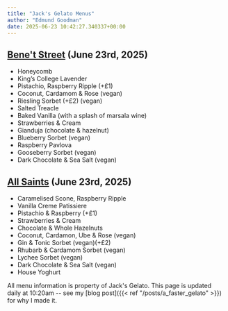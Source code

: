 ```yaml
---
title: "Jack's Gelato Menus"
author: "Edmund Goodman"
date: 2025-06-23 10:42:27.340337+00:00
---
```


## [Bene't Street](https://www.jacksgelato.com/bene-t-street-menu) (June 23rd, 2025)

- Honeycomb
- King’s College Lavender
- Pistachio, Raspberry Ripple (+£1)
- Coconut, Cardamom & Rose (vegan)
- Riesling Sorbet  (+£2) (vegan)
- Salted Treacle
- Baked Vanilla (with a splash of marsala wine)
- Strawberries & Cream
- Gianduja (chocolate & hazelnut)
- Blueberry Sorbet (vegan)
- Raspberry Pavlova
- Gooseberry Sorbet (vegan)
- Dark Chocolate & Sea Salt (vegan)


## [All Saints](https://www.jacksgelato.com/all-saints-menu) (June 23rd, 2025)

- Caramelised Scone, Raspberry Ripple
- Vanilla Creme Patissiere
- Pistachio & Raspberry (+£1)
- Strawberries & Cream
- Chocolate & Whole Hazelnuts
- Coconut, Cardamon, Ube & Rose (vegan)
- Gin & Tonic Sorbet (vegan)(+£2)
- Rhubarb & Cardamom Sorbet (vegan)
- Lychee Sorbet (vegan)
- Dark Chocolate & Sea Salt (vegan)
- House Yoghurt

All menu information is property of Jack's Gelato. This page is
updated daily at 10:20am -- see my
[blog post]({{< ref "/posts/a_faster_gelato" >}}) for why I made it.
